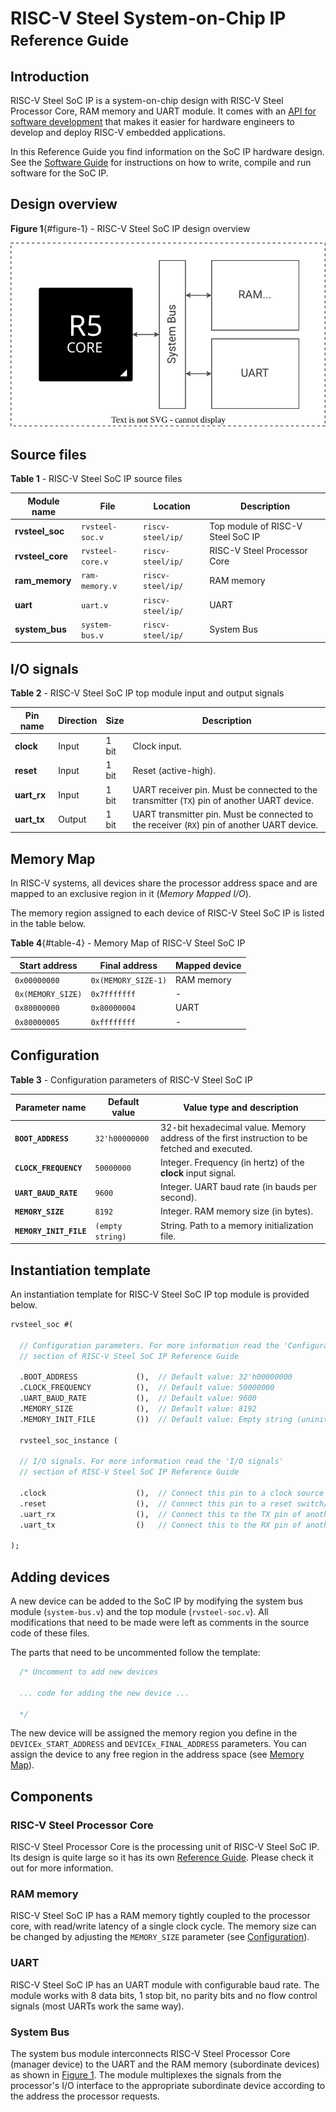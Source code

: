 # RISC-V Steel System-on-Chip IP </br><small>Reference Guide</small>

## Introduction

RISC-V Steel SoC IP is a system-on-chip design with RISC-V Steel Processor Core, RAM memory and UART module. It comes with an [API for software development](software-guide.md#soc-ip-api-reference) that makes it easier for hardware engineers to develop and deploy RISC-V embedded applications.

In this Reference Guide you find information on the SoC IP hardware design. See the [Software Guide](software-guide.md) for instructions on how to write, compile and run software for the SoC IP.

## Design overview

**Figure 1**{#figure-1} - RISC-V Steel SoC IP design overview

![Image title](images/rvsteel-soc.svg)

## Source files

**Table 1** - RISC-V Steel SoC IP source files

| Module name      | File                 | Location                |  Description                    |
| ---------------- | -------------------- | ----------------------- |------------------------------ |
| **rvsteel_soc**  | `rvsteel-soc.v`      | `riscv-steel/ip/` | Top module of RISC-V Steel SoC IP |
| **rvsteel_core** | `rvsteel-core.v`     | `riscv-steel/ip/` | RISC-V Steel Processor Core              |
| **ram_memory**   | `ram-memory.v`       | `riscv-steel/ip/` | RAM memory                     |
| **uart**         | `uart.v`             | `riscv-steel/ip/` | UART                           |
| **system_bus**   | `system-bus.v`       | `riscv-steel/ip/` | System Bus                     |

## I/O signals

**Table 2** - RISC-V Steel SoC IP top module input and output signals

| Pin name       | Direction | Size  | Description          |
| -------------- | --------- | ----- | -------------------- |
| **clock**      | Input     | 1 bit | Clock input.         |
| **reset**      | Input     | 1 bit | Reset (active-high). |
| **uart_rx**    | Input     | 1 bit | UART receiver pin. Must be connected to the transmitter (`TX`) pin of another UART device. |
| **uart_tx**    | Output    | 1 bit | UART transmitter pin. Must be connected to the receiver (`RX`) pin of another UART device. |

## Memory Map

In RISC-V systems, all devices share the processor address space and are mapped to an exclusive region in it (*Memory Mapped I/O*). 

The memory region assigned to each device of RISC-V Steel SoC IP is listed in the table below.

**Table 4**{#table-4} - Memory Map of RISC-V Steel SoC IP

| Start address     | Final address       | Mapped device              |
| ----------------- | ------------------- | -------------------------- |
| `0x00000000`      | `0x(MEMORY_SIZE-1)` | RAM memory                 |
| `0x(MEMORY_SIZE)` | `0x7fffffff`        | -                          |
| `0x80000000`      | `0x80000004`        | UART                       |
| `0x80000005`      | `0xffffffff`        | -                          |

## Configuration

**Table 3** - Configuration parameters of RISC-V Steel SoC IP

| Parameter name         | Default value    | Value type and description                                                                    |
| ---------------------- | ---------------- | --------------------------------------------------------------------------------------------- |
| **`BOOT_ADDRESS`**     | `32'h00000000`   | 32-bit hexadecimal value. Memory address of the first instruction to be fetched and executed. |
| **`CLOCK_FREQUENCY`**  | `50000000`       | Integer. Frequency (in hertz) of the **clock** input signal.                                  |
| **`UART_BAUD_RATE`**   | `9600`           | Integer. UART baud rate (in bauds per second).                                                |
| **`MEMORY_SIZE`**      | `8192`           | Integer. RAM memory size (in bytes).                                             |
| **`MEMORY_INIT_FILE`** | `(empty string)` | String. Path to a memory initialization file.                                                 |

## Instantiation template

An instantiation template for RISC-V Steel SoC IP top module is provided below.

``` systemverilog
rvsteel_soc #(

  // Configuration parameters. For more information read the 'Configuration'
  // section of RISC-V Steel SoC IP Reference Guide

  .BOOT_ADDRESS             (),  // Default value: 32'h00000000
  .CLOCK_FREQUENCY          (),  // Default value: 50000000
  .UART_BAUD_RATE           (),  // Default value: 9600
  .MEMORY_SIZE              (),  // Default value: 8192
  .MEMORY_INIT_FILE         ())  // Default value: Empty string (uninitialized)

  rvsteel_soc_instance (

  // I/O signals. For more information read the 'I/O signals'
  // section of RISC-V Steel SoC IP Reference Guide

  .clock                    (),  // Connect this pin to a clock source
  .reset                    (),  // Connect this pin to a reset switch/button. The reset is active-high.
  .uart_rx                  (),  // Connect this to the TX pin of another UART device
  .uart_tx                  ()   // Connect this to the RX pin of another UART device

);
```

## Adding devices

A new device can be added to the SoC IP by modifying the system bus module (`system-bus.v`) and the top module (`rvsteel-soc.v`). All modifications that need to be made were left as comments in the source code of these files.

The parts that need to be uncommented follow the template:

``` systemverilog
  /* Uncomment to add new devices

  ... code for adding the new device ...

  */
```

The new device will be assigned the memory region you define in the `DEVICEx_START_ADDRESS` and `DEVICEx_FINAL_ADDRESS` parameters. You can assign the device to any free region in the address space (see [Memory Map](#memory-map)).

## Components

### RISC-V Steel Processor Core

RISC-V Steel Processor Core is the processing unit of RISC-V Steel SoC IP. Its design is quite large so it has its own [Reference Guide](core.md). Please check it out for more information.

### RAM memory

RISC-V Steel SoC IP has a RAM memory tightly coupled to the processor core, with read/write latency of a single clock cycle. The memory size can be changed by adjusting the `MEMORY_SIZE` parameter (see [Configuration](#configuration)). 

### UART

RISC-V Steel SoC IP has an UART module with configurable baud rate. The module works with 8 data bits, 1 stop bit, no parity bits and no flow control signals (most UARTs work the same way).

### System Bus

The system bus module interconnects RISC-V Steel Processor Core (manager device) to the UART and the RAM memory (subordinate devices) as shown in [Figure 1](#figure-1). The module multiplexes the signals from the processor's I/O interface to the appropriate subordinate device according to the address the processor requests.

</br>
</br>